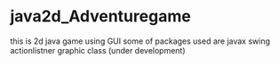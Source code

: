 # java2d_Adventuregame
this is 2d java game using GUI some of packages used are
javax swing
actionlistner
graphic class
(under development)
